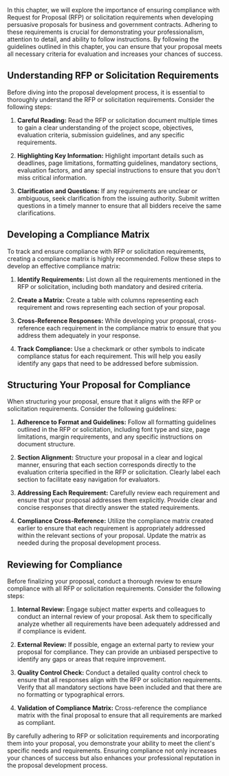 
In this chapter, we will explore the importance of ensuring compliance with Request for Proposal (RFP) or solicitation requirements when developing persuasive proposals for business and government contracts. Adhering to these requirements is crucial for demonstrating your professionalism, attention to detail, and ability to follow instructions. By following the guidelines outlined in this chapter, you can ensure that your proposal meets all necessary criteria for evaluation and increases your chances of success.

Understanding RFP or Solicitation Requirements
----------------------------------------------

Before diving into the proposal development process, it is essential to thoroughly understand the RFP or solicitation requirements. Consider the following steps:

1. **Careful Reading:** Read the RFP or solicitation document multiple times to gain a clear understanding of the project scope, objectives, evaluation criteria, submission guidelines, and any specific requirements.

2. **Highlighting Key Information:** Highlight important details such as deadlines, page limitations, formatting guidelines, mandatory sections, evaluation factors, and any special instructions to ensure that you don't miss critical information.

3. **Clarification and Questions:** If any requirements are unclear or ambiguous, seek clarification from the issuing authority. Submit written questions in a timely manner to ensure that all bidders receive the same clarifications.

Developing a Compliance Matrix
------------------------------

To track and ensure compliance with RFP or solicitation requirements, creating a compliance matrix is highly recommended. Follow these steps to develop an effective compliance matrix:

1. **Identify Requirements:** List down all the requirements mentioned in the RFP or solicitation, including both mandatory and desired criteria.

2. **Create a Matrix:** Create a table with columns representing each requirement and rows representing each section of your proposal.

3. **Cross-Reference Responses:** While developing your proposal, cross-reference each requirement in the compliance matrix to ensure that you address them adequately in your response.

4. **Track Compliance:** Use a checkmark or other symbols to indicate compliance status for each requirement. This will help you easily identify any gaps that need to be addressed before submission.

Structuring Your Proposal for Compliance
----------------------------------------

When structuring your proposal, ensure that it aligns with the RFP or solicitation requirements. Consider the following guidelines:

1. **Adherence to Format and Guidelines:** Follow all formatting guidelines outlined in the RFP or solicitation, including font type and size, page limitations, margin requirements, and any specific instructions on document structure.

2. **Section Alignment:** Structure your proposal in a clear and logical manner, ensuring that each section corresponds directly to the evaluation criteria specified in the RFP or solicitation. Clearly label each section to facilitate easy navigation for evaluators.

3. **Addressing Each Requirement:** Carefully review each requirement and ensure that your proposal addresses them explicitly. Provide clear and concise responses that directly answer the stated requirements.

4. **Compliance Cross-Reference:** Utilize the compliance matrix created earlier to ensure that each requirement is appropriately addressed within the relevant sections of your proposal. Update the matrix as needed during the proposal development process.

Reviewing for Compliance
------------------------

Before finalizing your proposal, conduct a thorough review to ensure compliance with all RFP or solicitation requirements. Consider the following steps:

1. **Internal Review:** Engage subject matter experts and colleagues to conduct an internal review of your proposal. Ask them to specifically analyze whether all requirements have been adequately addressed and if compliance is evident.

2. **External Review:** If possible, engage an external party to review your proposal for compliance. They can provide an unbiased perspective to identify any gaps or areas that require improvement.

3. **Quality Control Check:** Conduct a detailed quality control check to ensure that all responses align with the RFP or solicitation requirements. Verify that all mandatory sections have been included and that there are no formatting or typographical errors.

4. **Validation of Compliance Matrix:** Cross-reference the compliance matrix with the final proposal to ensure that all requirements are marked as compliant.

By carefully adhering to RFP or solicitation requirements and incorporating them into your proposal, you demonstrate your ability to meet the client's specific needs and requirements. Ensuring compliance not only increases your chances of success but also enhances your professional reputation in the proposal development process.
